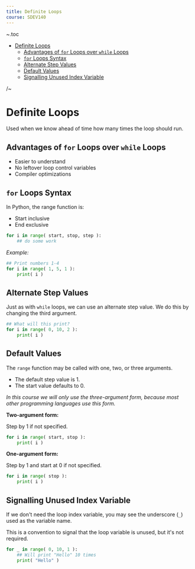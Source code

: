 ```yaml
---
title: Definite Loops
course: SDEV140
---
```


~.toc

- [Definite Loops](#definite-loops)
  - [Advantages of `for` Loops over `while` Loops](#advantages-of-for-loops-over-while-loops)
  - [`for` Loops Syntax](#for-loops-syntax)
  - [Alternate Step Values](#alternate-step-values)
  - [Default Values](#default-values)
  - [Signalling Unused Index Variable](#signalling-unused-index-variable)

/~

# Definite Loops

Used when we know ahead of time how many times the loop should run.

## Advantages of `for` Loops over `while` Loops

- Easier to understand
- No leftover loop control variables
- Compiler optimizations

## `for` Loops Syntax

In Python, the range function is:

- Start inclusive
- End exclusive

```python
for i in range( start, stop, step ):
    ## do some work
```

_Example:_

```python
## Print numbers 1-4
for i in range( 1, 5, 1 ):
    print( i )
```

## Alternate Step Values

Just as with `while` loops, we can use an alternate step value. We do this by changing the third argument.

```python
## What will this print?
for i in range( 0, 10, 2 ):
    print( i )
```

## Default Values

The `range` function may be called with one, two, or three arguments.

- The default step value is 1.
- The start value defaults to 0.

_In this course we will only use the three-argument form, because most other programming languages use this form._

**Two-argument form:**

Step by 1 if not specified.

```python
for i in range( start, stop ):
    print( i )
```

**One-argument form:**

Step by 1 and start at 0 if not specified.

```python
for i in range( stop ):
    print( i )
```

## Signalling Unused Index Variable

If we don't need the loop index variable, you may see the underscore (`_`) used as the variable name.

This is a convention to signal that the loop variable is unused, but it's not required.

```python
for _ in range( 0, 10, 1 ):
    ## Will print "Hello" 10 times
    print( "Hello" )
```